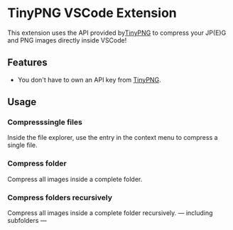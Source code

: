 # TinyPNG VSCode Extension

This extension uses the API provided by[TinyPNG](https://tinypng.com) to compress your JP(E)G and PNG images directly inside VSCode!

## Features

- You don't have to own an API key from [TinyPNG](https://tinypng.com).

## Usage

### Compresssingle files

Inside the file explorer, use the entry in the context menu to compress a single file.

### Compress folder

Compress all images inside a complete folder.

### Compress folders recursively

Compress all images inside a complete folder recursively. — including subfolders —
